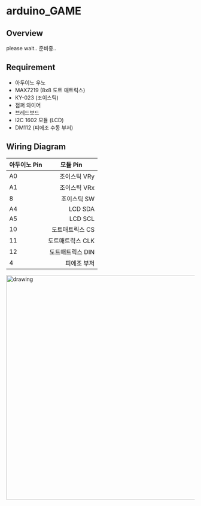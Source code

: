 # arduino_GAME

## Overview
please wait.. 준비중..


## Requirement
* 아두이노 우노
* MAX7219 (8x8 도트 매트릭스)
* KY-023 (조이스틱)
* 점퍼 와이어
* 브레드보드
* I2C 1602 모듈 (LCD)
* DM112 (피에조 수동 부저)


## Wiring Diagram
| **<center>아두이노 Pin</center>** | **<center>모듈 Pin</center>** |
|------- | -------:|
A0 | 조이스틱 VRy
A1 | 조이스틱 VRx
8 | 조이스틱 SW
A4 | LCD SDA
A5 | LCD SCL
10 | 도트매트릭스 CS
11 | 도트매트릭스 CLK
12 | 도트매트릭스 DIN
4 | 피에조 부저
<img src="https://user-images.githubusercontent.com/57394605/99402233-77caa080-292c-11eb-8f7d-446d3d3f8542.png" alt="drawing" width="600">
